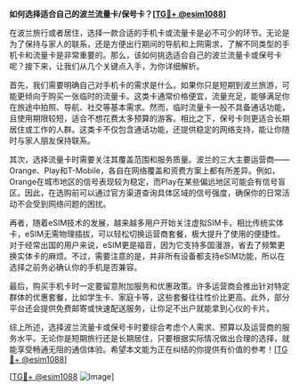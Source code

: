 **如何选择适合自己的波兰流量卡/保号卡？[[TG💪+ @esim1088](https://t.me/s/esim1088)]**

在波兰旅行或者居住，选择一款合适的手机卡或流量卡是必不可少的环节。无论是为了保持与家人的联系，还是方便出行期间的导航和上网需求，了解不同类型的手机卡和流量卡是非常重要的。那么，该如何挑选适合自己的波兰流量卡或保号卡呢？接下来，让我们从几个关键点入手，为你详细解析。

首先，我们需要明确自己对手机卡的需求是什么。如果你只是短期到波兰旅游，可能更倾向于购买一张临时的流量卡。这类卡通常价格便宜，流量充足，能够满足你在旅途中拍照、导航、社交等基本需求。然而，临时流量卡一般不具备通话功能，且使用期限较短，适合不想花费太多预算的游客。相比之下，保号卡则更适合长期居住或工作的人群。这类卡不仅包含通话功能，还提供稳定的网络支持，能让你随时与家人朋友保持联系。

其次，选择流量卡时需要关注其覆盖范围和服务质量。波兰的三大主要运营商——Orange、Play和T-Mobile，各自在网络覆盖和资费方案上都有所差异。例如，Orange在城市地区的信号表现较为稳定，而Play在某些偏远地区可能会有信号盲区。因此，在选购前可以通过官方渠道查询具体区域的信号强度，确保你的日常活动不会受到网络问题的困扰。

再者，随着eSIM技术的发展，越来越多用户开始关注虚拟SIM卡。相比传统实体卡，eSIM无需物理插拔，可以轻松切换运营商套餐，极大提升了使用的便捷性。对于经常出国的用户来说，eSIM更是福音，因为它支持多国漫游，省去了频繁更换实体卡的麻烦。不过，需要注意的是，并非所有设备都支持eSIM功能，所以在选择之前务必确认你的手机是否兼容。

最后，购买手机卡时一定要留意附加服务和优惠政策。许多运营商会推出针对特定群体的优惠套餐，比如学生卡、家庭卡等，这些套餐往往性价比更高。此外，部分平台还会提供免费邮寄或快速配送服务，让你足不出户就能拿到心仪的卡片。

综上所述，选择波兰流量卡或保号卡时要综合考虑个人需求、预算以及运营商的服务水平。无论你是短期旅行还是长期居住，只要根据实际情况做出合理的选择，就能享受畅通无阻的通信体验。希望本文能为正在纠结的你提供有价值的参考！[[TG💪+ @esim1088](https://t.me/s/esim1088)]

[[TG💪+ @esim1088](https://t.me/s/esim1088) ![Image](https://i.postimg.cc/4NQfJmqS/Snipaste-2025-05-13-00-14-12.png)]